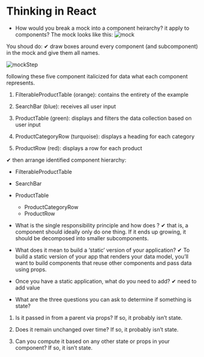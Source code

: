 # Thinking in React

* How would you break a mock into a component heirarchy?
it apply to components?
The mock looks like this:
![mock](https://reactjs.org/static/1071fbcc9eed01fddc115b41e193ec11/d4770/thinking-in-react-mock.png)

You shoud do:
✔  draw boxes around every component (and subcomponent) in the mock and give them all names.

![mockStep](https://reactjs.org/static/eb8bda25806a89ebdc838813bdfa3601/6b2ea/thinking-in-react-components.png)

following these five component italicized for data what each component represents.

1. FilterableProductTable (orange): contains the entirety of the example

2. SearchBar (blue): receives all user input

3. ProductTable (green): displays and filters the data collection based on user input

4. ProductCategoryRow (turquoise): displays a heading for each category

5. ProductRow (red): displays a row for each product

✔ then arrange identified component hierarchy:

  * FilterableProductTable

  *  SearchBar
  *  ProductTable
     * ProductCategoryRow
     * ProductRow



* What is the single responsibility principle and how does ?
✔ that is, a component should ideally only do one thing. If it ends up growing, it should be decomposed into smaller subcomponents.


* What does it mean to build a ‘static’ version of your application?
✔ To build a static version of your app that renders your data model, you’ll want to build components that reuse other components and pass data using props.

* Once you have a static application, what do you need to add?
 ✔ need to add value
 
 
* What are the three questions you can ask to determine if something is state?
1. Is it passed in from a parent via props? If so, it probably isn’t state.

2. Does it remain unchanged over time? If so, it probably isn’t state.

3. Can you compute it based on any other state or props in your component? If so, it isn’t state.

